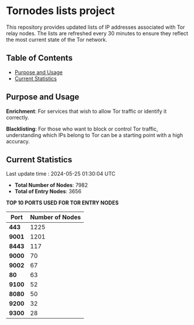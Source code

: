 # Tornodes lists project

This repository provides updated lists of IP addresses associated with Tor relay nodes. The lists are refreshed every 30 minutes to ensure they reflect the most current state of the Tor network.

## Table of Contents

- [Purpose and Usage](#purpose-and-usage)
- [Current Statistics](#current-statistics)


## Purpose and Usage

**Enrichment**: For services that wish to allow Tor traffic or identify it correctly.

**Blacklisting**: For those who want to block or control Tor traffic, understanding which IPs belong to Tor can be a starting point with a high accuracy.

## Current Statistics

Last update time : 2024-05-25 01:30:04 UTC

- **Total Number of Nodes**: 7982
- **Total of Entry Nodes**: 3656

**TOP 10 PORTS USED FOR TOR ENTRY NODES**

| **Port** | **Number of Nodes** |
|------|-----------------|
| **443**   | 1225  |
| **9001**   | 1201  |
| **8443**   | 117  |
| **9000**   | 70  |
| **9002**   | 67  |
| **80**   | 63  |
| **9100**   | 52  |
| **8080**   | 50  |
| **9200**   | 32  |
| **9300**   | 28  |

